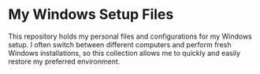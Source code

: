 ﻿# My Windows Setup Files

This repository holds my personal files and configurations for my Windows setup. I often switch between different computers and perform fresh Windows installations, so this collection allows me to quickly and easily restore my preferred environment.